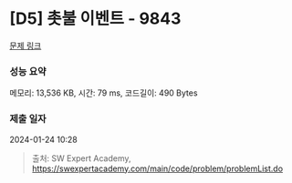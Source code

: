 # [D5] 촛불 이벤트 - 9843 

[문제 링크](https://swexpertacademy.com/main/code/problem/problemDetail.do?contestProbId=AXGBKzuaPOoDFAXR) 

### 성능 요약

메모리: 13,536 KB, 시간: 79 ms, 코드길이: 490 Bytes

### 제출 일자

2024-01-24 10:28



> 출처: SW Expert Academy, https://swexpertacademy.com/main/code/problem/problemList.do